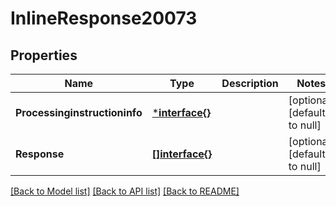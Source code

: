 # InlineResponse20073

## Properties
Name | Type | Description | Notes
------------ | ------------- | ------------- | -------------
**Processinginstructioninfo** | [***interface{}**](interface{}.md) |  | [optional] [default to null]
**Response** | [**[]interface{}**](interface{}.md) |  | [optional] [default to null]

[[Back to Model list]](../README.md#documentation-for-models) [[Back to API list]](../README.md#documentation-for-api-endpoints) [[Back to README]](../README.md)

